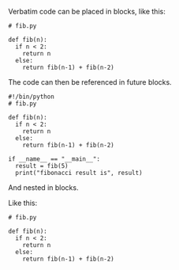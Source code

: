 <p>
  Verbatim code can be placed in blocks, like this:
</p>

<pre><code data-noescape data-language-python data-line-numbers># fib.py

def fib(n):
  if n &lt; 2:
    return n
  else:
    return fib(n-1) + fib(n-2)
</code></pre>

<p>
  The code can then be referenced in future blocks.
</p>

<pre><code data-noescape data-language-shell data-line-numbers>#!/bin/python
# fib.py

def fib(n):
  if n &lt; 2:
    return n
  else:
    return fib(n-1) + fib(n-2)

if __name__ == "__main__":
  result = fib(5)
  print("fibonacci result is", result)
</code></pre>

<p>
  And nested in blocks.
</p>

<div>
  <p>
    Like this:
  </p>
  
  <pre><code data-noescape data-language-python data-line-numbers># fib.py

def fib(n):
  if n &lt; 2:
    return n
  else:
    return fib(n-1) + fib(n-2)
</code></pre>
</div>

